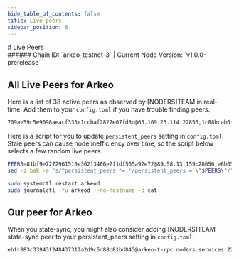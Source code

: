 ```yaml
---
hide_table_of_contents: false
title: Live peers
sidebar_position: 6
---
```


<div class="h1-with-icon icon-arkeo">
# Live Peers
</div>
###### Chain ID: `arkeo-testnet-3` | Current Node Version: `v1.0.0-prerelease`

## All Live Peers for Arkeo
Here is a list of 38 active peers as observed by [NODERS]TEAM in real-time. Add them to your `config.toml` if you have trouble finding peers.

```bash
709ae59c5e9098aeacf333e1ccbaf2827e07fd8d@65.109.23.114:22856,1c88bcab0f6e4b3cdfa5f9c720209bed34ad6466@2a01:11656,283d91286d464a84081cd947bc8b2adc82503963@158.220.108.166:14056,0370e95d59bdfffb15f08749462c960574608451@2a01:26656,0564aaa233c8741084b0c09805b8e0d251b61462@65.109.93.58:22856,bc8e66ad56581343fe6cab27ae989d330f46f3f7@37.27.52.25:36656,9303492b25e253f1ae2b145c91c23893d7e74029@94.136.189.74:26656,5a96cb060b9f2b951741e87faa4abc340c43b80a@65.109.92.163:4020,91275d44f34cc826d7b3fda52e00ce3c5bbead99@57.129.32.36:26656,17579e6ebb4cd2702f8e73c2f6591c63aabeaf26@135.125.97.162:22856,81bf9e7272961510e36213466e2f1df565a92e72@89.58.13.159:28656,60a1b4f4fe0fc0dbd84e65999c24d56ec3f7d172@2a01:24656,1950766ff1c89c6f5d20f1e90835923598e658c7@2a01:30656,3569aeed70d799a29f5d2128a6e4ccdb7624c603@2a01:22856,893a44b8501faa22fbe2f4d61c6586f231bd1638@65.109.28.177:33656,ae5a49f1477d1ed3d018ca6c1a7fefa4406ef4f5@178.208.86.13:15756,69f41cf2f8bc7a77f7861b23d4f45f8c9e6c2796@85.10.201.125:60856,744794499be64aeff4fc01d5f0f7770e951a8d63@88.198.46.55:14056,f1e8f2389ec93e4a288c961f00ad2ef80250d14a@2a01:26656,c3bbfacf0ff9f182ae939b6004af4c473eee5625@2a01:26656,e6b058d1d6be000d67b87e9d11cb0de1bba1e477@65.109.65.248:42656,d68896f45e020a6673d8c1604a622f236a8787f4@45.90.97.238:51256,ba5e69bf31c601e91be3b876b3db29eb406cbfd9@65.108.200.40:42656,57b1807f4f64c6ce75c44dbc330fd7f990e2d73a@154.26.159.159:26656,d528529015c55c2cc05c6dfef994ba25e3f0af2e@65.21.112.220:2120,bf8b66267e3e1e7ac89c391658522e0a4f0dc161@5.161.70.240:14056,b06a88b61c8ae2affa1f1506e1cadbfb37bd9754@185.144.99.19:46656,4daa32def4f99706f5e621250096be65af1ccdf3@2a01:22856,eac1be3f271d857cc641ac4552bae46f4e98e606@65.108.13.154:42656,6610af0d76fda15346ac89a60161971931e5c7f8@94.130.164.82:22856,12154ecc692cb994593bf9d9a8acdc92e700005f@45.85.250.108:33656,0909dbada3305d135e4b86775a7c39b5578e5978@65.108.111.236:55926,67db3e91baf5331e68d68bc151dacb280f5bb63c@109.199.125.195:26656,70b2a37bc862c1ece79ffc06d70f2ea8d0f90073@2a01:13656,1f8aa61741b8a71c616bca557d77250d2928aa99@38.75.136.214:15756,294948409ba34f3cddec95b63fc0e58eaef3bf7f@65.108.232.168:48656,4275998a16f8f84a796b31ed285a7109eb54baa6@65.109.84.33:22856,4b86b88dc68371d733d91ca411dfe4fa03ccbd00@158.220.108.184:14056
```

Here is a script for you to update `persistent_peers` setting in `config.toml`. Stale peers can cause node inefficiency over time, so the script below selects a few random live peers.

```bash
PEERS=81bf9e7272961510e36213466e2f1df565a92e72@89.58.13.159:28656,e6b058d1d6be000d67b87e9d11cb0de1bba1e477@65.109.65.248:42656,9303492b25e253f1ae2b145c91c23893d7e74029@94.136.189.74:26656,bc8e66ad56581343fe6cab27ae989d330f46f3f7@37.27.52.25:36656,283d91286d464a84081cd947bc8b2adc82503963@158.220.108.166:14056
sed -i.bak -e "s/^persistent_peers *=.*/persistent_peers = \"$PEERS\"/" ~/.arkeo/config/config.toml

sudo systemctl restart arkeod
sudo journalctl -fu arkeod --no-hostname -o cat
```

## Our peer for Arkeo
When you state-sync, you might also consider adding [NODERS]TEAM state-sync peer to your persistent_peers setting in `config.toml`.

```bash
ebfc883c33943f248437312a2d9c5d88c81bd843@arkeo-t-rpc.noders.services:22856
```